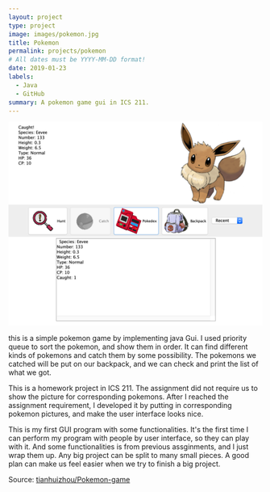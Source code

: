 ```yaml
---
layout: project
type: project
image: images/pokemon.jpg
title: Pokemon
permalink: projects/pokemon
# All dates must be YYYY-MM-DD format!
date: 2019-01-23
labels:
  - Java
  - GitHub
summary: A pokemon game gui in ICS 211.
---
```


<img class="ui big right image" src="../images/poke1.png">

this is a simple pokemon game by implementing java Gui. I used priority queue to sort the pokemon, and show them in order. It can find different kinds of pokemons and catch them by some possibility. The pokemons we catched will be put on our backpack, and we can check and print the list of what we got. 

This is a homework project in ICS 211. The assignment did not require us to show the picture for corresponding pokemons. After I reached the assignment requirement, I developed it by putting in corresponding pokemon pictures, and make the user interface looks nice.

This is my first GUI program with some functionalities. It's the first time I can perform my program with people by user interface, so they can play with it. And some functionalities is from previous assginments, and I just wrap them up. Any big project can be split to many small pieces. A good plan can make us feel easier when we try to finish a big project. 

 
 
Source: <a href="https://github.com/tianhuizhou/Pokemon-game"><i class="large github icon"></i>tianhuizhou/Pokemon-game</a>

